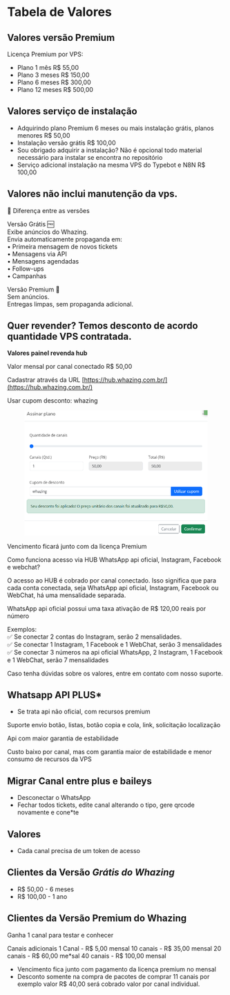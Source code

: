 # Tabela de Valores

## Valores versão Premium

Licença Premium por VPS:

* Plano 1 mês R$ 55,00
* Plano 3 meses R$ 150,00
* Plano 6 meses R$ 300,00
* Plano 12 meses R$ 500,00

## Valores serviço de instalação

* Adquirindo plano Premium 6 meses ou mais instalação grátis, planos menores R$ 50,00
* Instalação versão grátis R$ 100,00
* Sou obrigado adquirir a instalação? Não é opcional todo material necessário para instalar se encontra no repositório
* Serviço adicional instalação na mesma VPS do Typebot e N8N R$ 100,00

## Valores não inclui manutenção da vps.

📌 Diferença entre as versões

Versão Grátis 🆓\
Exibe anúncios do Whazing.\
Envia automaticamente propaganda em:\
• Primeira mensagem de novos tickets\
• Mensagens via API\
• Mensagens agendadas\
• Follow-ups\
• Campanhas

Versão Premium 💎\
Sem anúncios.\
Entregas limpas, sem propaganda adicional.

## Quer revender? Temos desconto de acordo quantidade VPS contratada.



**Valores painel revenda hub**

Valor mensal por canal conectado R$ 50,00

Cadastrar através da URL [https://hub.whazing.com.br/](https://hub.whazing.com.br/)

Usar cupom desconto: whazing

<figure><img src=".gitbook/assets/image (11).png" alt=""><figcaption></figcaption></figure>

Vencimento ficará junto com da licença Premium

Como funciona acesso via HUB WhatsApp api oficial, Instagram, Facebook e webchat?

O acesso ao HUB é cobrado por canal conectado. Isso significa que para cada conta conectada, seja WhatsApp api oficial, Instagram, Facebook ou WebChat, há uma mensalidade separada.

WhatsApp api oficial possui uma taxa ativação de R$ 120,00 reais por número

Exemplos:\
✅ Se conectar 2 contas do Instagram, serão 2 mensalidades.\
✅ Se conectar 1 Instagram, 1 Facebook e 1 WebChat, serão 3 mensalidades\
✅ Se conectar 3 números na api oficial WhatsApp, 2 Instagram, 1 Facebook e 1 WebChat, serão 7 mensalidades

Caso tenha dúvidas sobre os valores, entre em contato com nosso suporte.

## Whatsapp API PLUS\*

* Se trata api não oficial, com recursos premium

Suporte envio botão, listas, botão copia e cola, link, solicitação localização

Api com maior garantia de estabilidade

Custo baixo por canal, mas com garantia maior de estabilidade e menor consumo de recursos da VPS

## Migrar Canal entre plus e baileys

* Desconectar o WhatsApp
* Fechar todos tickets, edite canal alterando o tipo, gere qrcode novamente e cone\*te

## Valores

* Cada canal precisa de um token de acesso

## Clientes da Versão _Grátis do Whazing_

* R$ 50,00 - 6 meses
* R$ 100,00 - 1 ano

## Clientes da Versão Premium do Whazing

Ganha 1 canal para testar e conhecer

Canais adicionais 1 Canal - R$ 5,00 mensal 10 canais - R$ 35,00 mensal 20 canais - R$ 60,00 me\*sal 40 canais - R$ 100,00 mensal

* Vencimento fica junto com pagamento da licença premium no mensal
* Desconto somente na compra de pacotes de comprar 11 canais por exemplo valor R$ 40,00 será cobrado valor por canal individual.

